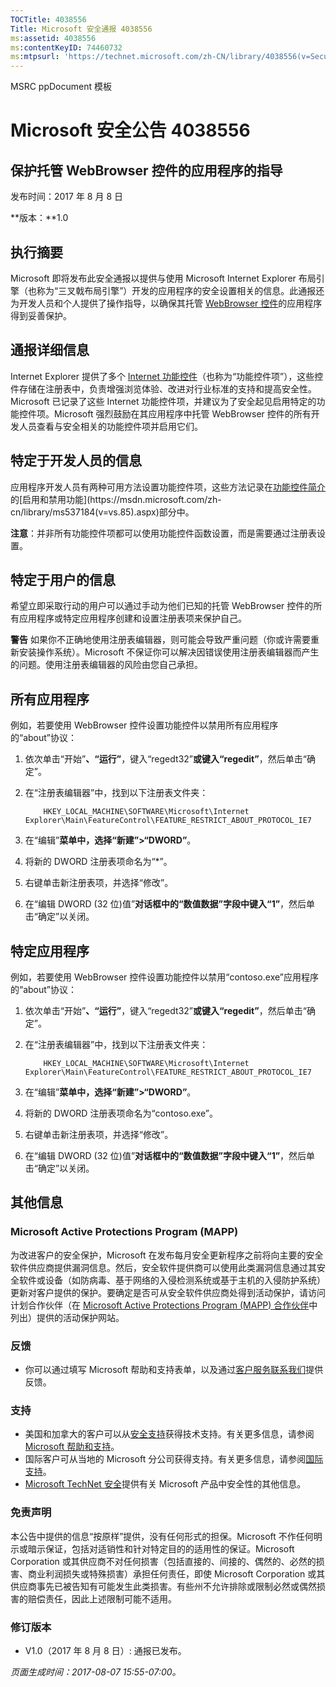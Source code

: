```yaml
---
TOCTitle: 4038556
Title: Microsoft 安全通报 4038556
ms:assetid: 4038556
ms:contentKeyID: 74460732
ms:mtpsurl: 'https://technet.microsoft.com/zh-CN/library/4038556(v=Security.10)'
---
```


MSRC ppDocument 模板

Microsoft 安全公告 4038556
==========================

保护托管 WebBrowser 控件的应用程序的指导
----------------------------------------

发布时间：2017 年 8 月 8 日

**版本：**1.0

执行摘要
--------

Microsoft 即将发布此安全通报以提供与使用 Microsoft Internet Explorer 布局引擎（也称为“三叉戟布局引擎”）开发的应用程序的安全设置相关的信息。此通报还为开发人员和个人提供了操作指导，以确保其托管 [WebBrowser 控件](https://msdn.microsoft.com/zh-cn/library/aa752040(v=vs.85).aspx)的应用程序得到妥善保护。

通报详细信息
------------

Internet Explorer 提供了多个 [Internet 功能控件](https://msdn.microsoft.com/zh-cn/library/ee330720(v=vs.85).aspx)（也称为“功能控件项”），这些控件存储在注册表中，负责增强浏览体验、改进对行业标准的支持和提高安全性。Microsoft 已记录了这些 Internet 功能控件项，并建议为了安全起见启用特定的功能控件项。Microsoft 强烈鼓励在其应用程序中托管 WebBrowser 控件的所有开发人员查看与安全相关的功能控件项并启用它们。

特定于开发人员的信息
--------------------

应用程序开发人员有两种可用方法设置功能控件项，这些方法记录在[功能控件简介](https://greymatter/msrc/main.aspx?extraqs=?dataprovider=microsoft.crm.application.platform.grid.griddataproviderquerybuilder&entitycode=10027&queryid=%257bbc868e4d-56d7-e611-80d6-000d3a32fc99%257d&uiprovider=microsoft.crm.application.controls.griduiprovider&viewtype=4230&pagetype=https://msdn.microsoft.com/zh-cn/library/ms537184(v=vs.85).aspx)的[启用和禁用功能](https://msdn.microsoft.com/zh-cn/library/ms537184(v=vs.85).aspx)部分中。

**注意**：并非所有功能控件项都可以使用功能控件函数设置，而是需要通过注册表设置。

特定于用户的信息
----------------

希望立即采取行动的用户可以通过手动为他们已知的托管 WebBrowser 控件的所有应用程序或特定应用程序创建和设置注册表项来保护自己。

**警告** 如果你不正确地使用注册表编辑器，则可能会导致严重问题（你或许需要重新安装操作系统）。Microsoft 不保证你可以解决因错误使用注册表编辑器而产生的问题。使用注册表编辑器的风险由您自己承担。

所有应用程序
------------

例如，若要使用 WebBrowser 控件设置功能控件以禁用所有应用程序的“about”协议：

1.  依次单击“开始”**、“运行”**，键入“regedt32”**或键入“regedit”**，然后单击“确定”。
2.  在“注册表编辑器”中，找到以下注册表文件夹： 

      ```
          HKEY_LOCAL_MACHINE\SOFTWARE\Microsoft\Internet Explorer\Main\FeatureControl\FEATURE_RESTRICT_ABOUT_PROTOCOL_IE7
      ```

3.  在“编辑”**菜单中，选择“新建”&gt;“DWORD”**。
4.  将新的 DWORD 注册表项命名为“\*”。
5.  右键单击新注册表项，并选择“修改”。 
6.  在“编辑 DWORD (32 位)值”**对话框中的“数值数据”字段中键入“1”**，然后单击“确定”以关闭。

特定应用程序
------------

例如，若要使用 WebBrowser 控件设置功能控件以禁用“contoso.exe”应用程序的“about”协议：

1.  依次单击“开始”**、“运行”**，键入“regedt32”**或键入“regedit”**，然后单击“确定”。
2.  在“注册表编辑器”中，找到以下注册表文件夹： 

      ```
          HKEY_LOCAL_MACHINE\SOFTWARE\Microsoft\Internet Explorer\Main\FeatureControl\FEATURE_RESTRICT_ABOUT_PROTOCOL_IE7
      ```

3.  在“编辑”**菜单中，选择“新建”&gt;“DWORD”**。
4.  将新的 DWORD 注册表项命名为“contoso.exe”。
5.  右键单击新注册表项，并选择“修改”。 
6.  在“编辑 DWORD (32 位)值”**对话框中的“数值数据”字段中键入“1”**，然后单击“确定”以关闭。

其他信息
--------

### Microsoft Active Protections Program (MAPP)

为改进客户的安全保护，Microsoft 在发布每月安全更新程序之前将向主要的安全软件供应商提供漏洞信息。然后，安全软件提供商可以使用此类漏洞信息通过其安全软件或设备（如防病毒、基于网络的入侵检测系统或基于主机的入侵防护系统）更新对客户提供的保护。要确定是否可从安全软件供应商处得到活动保护，请访问计划合作伙伴（在 [Microsoft Active Protections Program (MAPP) 合作伙伴](https://go.microsoft.com/fwlink/?linkid=215201)中列出）提供的活动保护网站。

### 反馈

-   你可以通过填写 Microsoft 帮助和支持表单，以及通过[客户服务联系我们](https://support.microsoft.com/zh-cn/kb/?scid=sw;en;1257&amp;showpage=1&amp;ws=technet&amp;sd=tech)提供反馈。

### 支持

-   美国和加拿大的客户可以从[安全支持](https://go.microsoft.com/fwlink/?linkid=21131)获得技术支持。有关更多信息，请参阅 [Microsoft 帮助和支持](https://support.microsoft.com/zh-cn/)。
-   国际客户可从当地的 Microsoft 分公司获得支持。有关更多信息，请参阅[国际支持](https://go.microsoft.com/fwlink/?linkid=21155)。
-   [Microsoft TechNet 安全](https://go.microsoft.com/fwlink/?linkid=21132)提供有关 Microsoft 产品中安全性的其他信息。

### 免责声明

本公告中提供的信息“按原样”提供，没有任何形式的担保。Microsoft 不作任何明示或暗示保证，包括对适销性和针对特定目的的适用性的保证。Microsoft Corporation 或其供应商不对任何损害（包括直接的、间接的、偶然的、必然的损害、商业利润损失或特殊损害）承担任何责任，即使 Microsoft Corporation 或其供应商事先已被告知有可能发生此类损害。有些州不允许排除或限制必然或偶然损害的赔偿责任，因此上述限制可能不适用。

### 修订版本

-   V1.0（2017 年 8 月 8 日）: 通报已发布。

*页面生成时间：2017-08-07 15:55-07:00。*
